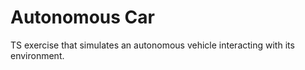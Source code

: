 # Autonomous Car
TS exercise that simulates an autonomous vehicle interacting with its environment.
